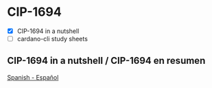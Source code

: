 # CIP-1694

- [x] CIP-1694 in a nutshell
- [ ] cardano-cli study sheets

## CIP-1694 in a nutshell / CIP-1694 en resumen

[Spanish - Español](https://github.com/tokenstakepool/CIP-1694/blob/main/CIP-1694_in_a_Nutshell%20(Spanish).pdf)





